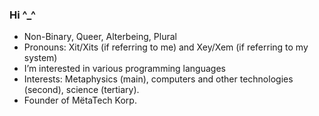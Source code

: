 ### Hi ^_^

- Non-Binary, Queer, Alterbeing, Plural
- Pronouns: Xit/Xits (if referring to me) and Xey/Xem (if referring to my system)
- I’m interested in various programming languages
- Interests: Metaphysics (main), computers and other technologies (second), science (tertiary).
- Founder of MëtaTech Korp.

